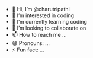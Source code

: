 - 👋 Hi, I’m @charutripathi
- 👀 I’m interested in coding
- 🌱 I’m currently learning coding
- 💞️ I’m looking to collaborate on 
- 📫 How to reach me ...
- 😄 Pronouns: ...
- ⚡ Fun fact: ...

<!---
charutripathi/charutripathi is a ✨ special ✨ repository because its `README.md` (this file) appears on your GitHub profile.
You can click the Preview link to take a look at your changes.
--->
